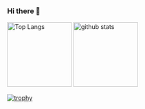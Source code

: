 ### Hi there 👋

<p align="left"> 
  <img alt="Top Langs" height="150px" src="https://github-readme-stats.vercel.app/api/top-langs/?username=Neru-Neru&layout=compact&show_icons=true&theme=onedark" />
  <img alt="github stats" height="150px" src="https://github-readme-stats.vercel.app/api?username=Neru-Neru&theme=onedark&show_icons=ture" />
</p>

[![trophy](https://github-profile-trophy.vercel.app/?username=Neru-Neru&theme=onedark&column=7
)](https://github.com/ryo-ma/github-profile-trophy)
